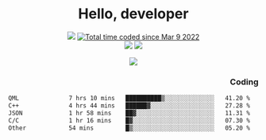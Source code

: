 # <div align='center' >Hello, developer</div>

<div align='center'>
  <a ><img src="https://img.shields.io/badge/dynamic/json?url=https%3A%2F%2Fapi.swo.moe%2Fstats%2Fgithub%2FFree-Aaron-Li&query=count&color=181717&label=GitHub&labelColor=282c34&logo=github&suffix=+follows&cacheSeconds=3600"></a>
  <a href="https://wakatime.com/@fe40087f-8eae-48dc-9950-ad0633db1591"><img src="https://wakatime.com/badge/user/fe40087f-8eae-48dc-9950-ad0633db1591.svg" alt="Total time coded since Mar 9 2022" /></a>
</div>
<div align='center'>
  <a><img src="https://img.shields.io/badge/Rookie-blue?style=plastic&logo=c&logoColor=blue&labelColor=F5B7DB"></a>
  <a><img src="https://img.shields.io/badge/Rookie-blue?style=plastic&logo=c%2B%2B&logoColor=blue&labelColor=F5B7DB"></a> 
</div>

<p align="center">
  <img src="https://readme-typing-svg.demolab.com/?lines=你好!+开发者;Hello!+ developer&font=Fira%20Code&center=true&width=380&height=50&duration=4000&pause=1000">
</p>


<div align='right'>
  <h3>Coding</h3>
</div>

<!--START_SECTION:waka-->

```txt
QML              7 hrs 10 mins   ██████████▒░░░░░░░░░░░░░░   41.20 %
C++              4 hrs 44 mins   ██████▓░░░░░░░░░░░░░░░░░░   27.28 %
JSON             1 hr 58 mins    ██▓░░░░░░░░░░░░░░░░░░░░░░   11.31 %
C/C              1 hr 16 mins    █▓░░░░░░░░░░░░░░░░░░░░░░░   07.30 %
Other            54 mins         █▒░░░░░░░░░░░░░░░░░░░░░░░   05.20 %
```

<!--END_SECTION:waka-->




